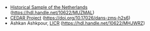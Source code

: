 - [Historical Sample of the Netherlands](https://iisg.amsterdam/en/hsn) (<https://hdl.handle.net/10622/MUZMAL>)
- [CEDAR Project](https://github.com/CEDAR-project) (<https://doi.org/10.17026/dans-zms-h2s6>)
- Ashkan Ashkpour, [LICR](http://licr.io) (<https://hdl.handle.net/10622/MHJWRZ>)
